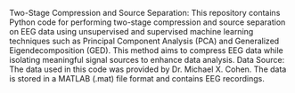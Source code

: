 Two-Stage Compression and Source Separation:
This repository contains Python code for performing two-stage compression and source separation on EEG data using unsupervised and supervised machine learning techniques such as Principal Component Analysis (PCA) and Generalized Eigendecomposition (GED). This method aims to compress EEG data while isolating meaningful signal sources to enhance data analysis.
Data Source:
The data used in this code was provided by Dr. Michael X. Cohen. The data is stored in a MATLAB (.mat) file format and contains EEG recordings.
